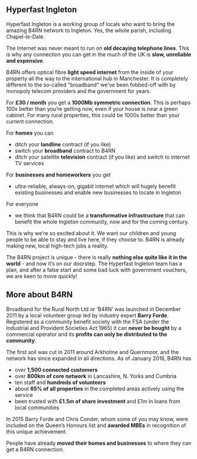 
Hyperfast Ingleton
------------------

Hyperfast Ingleton is a working group of locals who want to bring the amazing B4RN network to Ingleton. Yes, the whole parish, including Chapel-le-Dale.

The Internet was never meant to run on **old decaying telephone lines**. This is why any connection you can get in the much of the UK is **slow, unreliable and expensive**. 

B4RN offers optical fibre **light speed internet** from the inside of your property all the way to the international hub in Manchester. It is completely different to the so-called "broadband"  we've been fobbed-off with by monopoly telecom providers and the government for years.

For **£30 / month** you get a **1000Mb symmetric connection**. This is perhaps 100x better than you’re getting now, even if your house is near a green cabinet. For many rural properties, this could be 1000x better than your current connection.

For **homes** you can  

- ditch your **landline** contract (if you like)
- switch your **broadband** contract to B4RN
- ditch your satellite **television** contract (if you like) and switch to internet TV services

For **businesses and homeworkers** you get

- ultra-reliable, always-on, gigabit internet which will hugely benefit existing businesses and enable new businesses to locate in Ingleton

For everyone 

- we think that B4RN could be a **transformative infrastructure** that can benefit the whole Ingleton community, now and for the coming century.

This is why we’re so excited about it. We want our children and young people to be able to stay and live here, if they choose to. B4RN is already making new, local high-tech jobs a reality. 

The B4RN project is unique - there is really **nothing else quite like it in the world** - and now it’s on our doorstep. The Hyperfast Ingleton team has a plan, and after a false start and some bad luck with government vouchers, we are keen to move quickly!
 

More about B4RN
---------------

Broadband for the Rural North Ltd or ‘B4RN’ was launched in December 2011 by a local volunteer group led by industry expert **Barry Forde**. Registered as a community benefit society with the FSA (under the Industrial and Provident Societies Act 1965) it can **never be bought** by a commercial operator and its **profits can only be distributed to the community**.

The first soil was cut in 2011 around Arkholme and Quernmoor, and the network has since expanded in all directions. As of January 2016, B4RN has

- over **1,500 connected customers**
- over **800km of core network** in Lancashire, N. Yorks and Cumbria
- ten staff and **hundreds of volunteers**
- about **65% of all properties** in the completed areas actively using the service
- been trusted with **£1.5m of share investment** and £1m in loans from local communities

In 2015 Barry Forde and Chris Conder, whom some of you may know, were included on the Queen’s Honours list and **awarded MBEs** in recognition of this unique achievement.

People have already **moved their homes and businesses** to where they can get a B4RN connection. 

